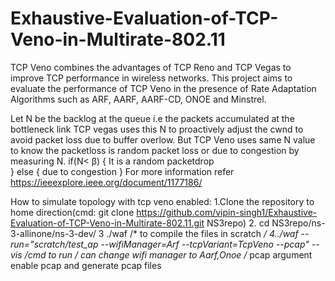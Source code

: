 # Exhaustive-Evaluation-of-TCP-Veno-in-Multirate-802.11

TCP Veno combines the advantages of TCP Reno and TCP Vegas to improve TCP performance in wireless networks. This project aims to evaluate the performance of TCP Veno in the presence of Rate Adaptation Algorithms such as ARF, AARF, AARF-CD, ONOE and Minstrel.

Let N be the backlog at the queue i.e  the packets accumulated at the bottleneck link TCP vegas uses this N to proactively adjust the cwnd to avoid packet loss due to buffer overlow. But TCP Veno uses same N value to know the packetloss is random packet loss or due to congestion by measuring N.
if(N< β)
{
  It is a random packetdrop  
  }
  else
  { 
    due to congestion
    }
For more information refer https://ieeexplore.ieee.org/document/1177186/

How to simulate topology with tcp veno enabled:
1.Clone the repository to home direction(cmd:  git clone https://github.com/vipin-singh1/Exhaustive-Evaluation-of-TCP-Veno-in-Multirate-802.11.git NS3repo)
2. cd NS3repo/ns-3-allinone/ns-3-dev/
3 ./waf        /* to compile the files in scratch */
4../waf --run="scratch/test_ap --wifiManager=Arf --tcpVariant=TcpVeno --pcap" --vis  /*cmd to run
                                                                                     /* can change wifi manager to Aarf,Onoe
                                                                                     /* pcap argument enable pcap and generate pcap                                   files
